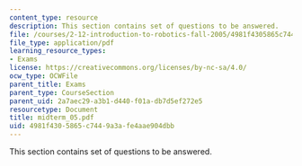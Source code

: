 ```yaml
---
content_type: resource
description: This section contains set of questions to be answered.
file: /courses/2-12-introduction-to-robotics-fall-2005/4981f4305865c7449a3afe4aae904dbb_midterm_05.pdf
file_type: application/pdf
learning_resource_types:
- Exams
license: https://creativecommons.org/licenses/by-nc-sa/4.0/
ocw_type: OCWFile
parent_title: Exams
parent_type: CourseSection
parent_uid: 2a7aec29-a3b1-d440-f01a-db7d5ef272e5
resourcetype: Document
title: midterm_05.pdf
uid: 4981f430-5865-c744-9a3a-fe4aae904dbb
---
```

This section contains set of questions to be answered.